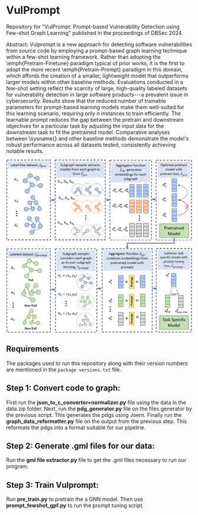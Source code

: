 # VulPrompt

Repository for "VulPrompt: Prompt-based Vulnerability Detection using Few-shot Graph Learning" published in the proceedings of DBSec 2024. 

Abstract: Vulprompt is a new approach for detecting software vulnerabilities from source code by employing a prompt-based graph learning technique within a few-shot learning framework. Rather than adopting the \emph{Pretrain-Finetune} paradigm typical of prior works, it is the first to adopt the more recent \emph{Pretrain-Prompt} paradigm in this domain, which affords the creation of a smaller, lightweight model that outperforms larger models within other baseline methods. Evaluations conducted in a few-shot setting reflect the scarcity of large, high-quality labeled datasets for vulnerability detection in large software products---a prevalent issue in cybersecurity. Results show that the reduced number of trainable parameters for prompt-based learning models make them well-suited for this learning scenario, requiring only $n$ instances to train efficiently. The learnable prompt reduces the gap between the pretrain and downstream objectives for a particular task by adjusting the input data for the downstream task to fit the pretrained model. Comparative analyses between \sysname{} and other baseline methods demonstrate the model's robust performance across all datasets tested, consistently achieving notable results. 

![alt text](./proposedmethod.png?raw=true)



## Requirements
The packages used to run this repository along with their version numbers are mentioned in the `package versions.txt` file.

## Step 1: Convert code to graph:
First run the **json_to_c_convertor+normalizer.py** file using the data in the data.zip folder.
Next, run the **pdg_generator.py** file on the files generator by the previous script. This generates the pdgs using Joern. 
Finally run the **graph_data_reformatter.py** file on the output from the previous step. This reformats the pdgs into a format suitable for our pipeline. 

## Step 2: Generate .gml files for our data:
Run the **gml file extractor.py** file to get the .gml files necessary to run our program.

## Step 3: Train Vulprompt:
Run **pre_train.py** to pretrain the a GNN model. Then use **prompt_fewshot_gpf.py** to run the prompt tuning script. 



